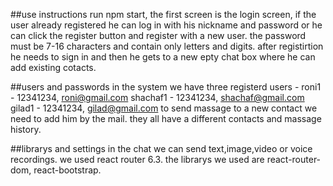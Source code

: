 ##use instructions
run npm start,
the first screen is the login screen, if the user already registered he can log in with his nickname and password or he can click the register button and register with a new user.
the password must be 7-16 characters and contain only letters and digits.
after registirtion he needs to sign in and then he gets to a new epty chat box where he can add existing cotacts.

##users and passwords
in the system we have three registerd users - 
roni1 - 12341234, roni@gmail.com
shachaf1 - 12341234, shachaf@gmail.com
gilad1 - 12341234, gilad@gmail.com
to send massage to a new contact we need to add him by the mail.
they all have a different contacts and massage history.

##librarys and settings
in the chat we can send text,image,video or voice recordings.
we used react router 6.3.
the librarys we used are react-router-dom, react-bootstrap.
